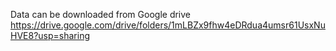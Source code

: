 Data can be downloaded from Google drive https://drive.google.com/drive/folders/1mLBZx9fhw4eDRdua4umsr61UsxNuHVE8?usp=sharing
